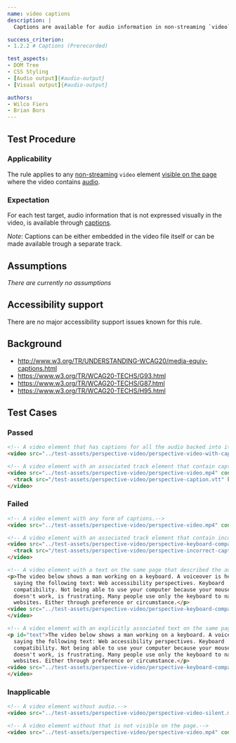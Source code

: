```yaml
---
name: video captions
description: |
  Captions are available for audio information in non-streaming `video` elements.

success_criterion:
- 1.2.2 # Captions (Prerecorded)

test_aspects:
- DOM Tree
- CSS Styling
- [Audio output]{#audio-output}
- [Visual output]{#audio-output}

authors:
- Wilco Fiers
- Brian Bors
---
```


## Test Procedure

### Applicability

The rule applies to any [non-streaming](#non-streaming) `video` element [visible on the page](#visible-on-the-page) where the video contains [audio](#audio).

### Expectation

For each test target, audio information that is not expressed visually in the video, is available through [captions](#captions).

*Note*: Captions can be either embedded in the video file itself or can be made available trough a separate track.

## Assumptions

*There are currently no assumptions*

## Accessibility support

There are no major accessibility support issues known for this rule.

## Background

- http://www.w3.org/TR/UNDERSTANDING-WCAG20/media-equiv-captions.html
- https://www.w3.org/TR/WCAG20-TECHS/G93.html
- https://www.w3.org/TR/WCAG20-TECHS/G87.html
- https://www.w3.org/TR/WCAG20-TECHS/H95.html

## Test Cases

### Passed

```html
<!-- A video element that has captions for all the audio backed into it.-->
<video src="../test-assets/perspective-video/perspective-video-with-captions.mp4" controls></video>
```

```html
<!-- A video element with an associated track element that contain captions for all the audio.-->
<video src="../test-assets/perspective-video/perspective-video.mp4" controls>
  <track src="/test-assets/perspective-video/perspective-caption.vtt" kind="captions">
</video>
```

### Failed

```html
<!-- A video element with any form of captions.-->
<video src="../test-assets/perspective-video/perspective-video.mp4" controls></video>
```

```html
<!-- A video element with an associated track element that contain incorrect captions.-->
<video src="../test-assets/perspective-video/perspective-keyboard-compatibility-video.mp4" controls>
  <track src="/test-assets/perspective-video/perspective-incorrect-caption.vtt" kind="captions">
</video>
```

```html
<!-- A video element with a text on the same page that described the audio in the video.-->
<p>The video below shows a man working on a keyboard. A voiceover is heard 
  saying the following text: Web accessibility perspectives. Keyboard 
  compatibility. Not being able to use your computer because your mouse 
  doesn't work, is frustrating. Many people use only the keyboard to navigate 
  websites. Either through preference or circumstance.</p>
<video src="../test-assets/perspective-video/perspective-keyboard-compatibility-video.mp4" controls>
</video>
```

```html
<!-- A video element with an explicitly associated text on the same page that described the audio in the video.-->
<p id="text">The video below shows a man working on a keyboard. A voiceover is heard 
  saying the following text: Web accessibility perspectives. Keyboard 
  compatibility. Not being able to use your computer because your mouse 
  doesn't work, is frustrating. Many people use only the keyboard to navigate 
  websites. Either through preference or circumstance.</p>
<video src="../test-assets/perspective-video/perspective-keyboard-compatibility-video.mp4" controls ariadescribedby="text">
</video>
```

### Inapplicable

```html
<!-- A video element without audio.-->
<video src="../test-assets/perspective-video/perspective-video-silent.mp4" controls></video>
```

```html
<!-- A video element without that is not visible on the page.-->
<video src="../test-assets/perspective-video/perspective-video.mp4" controls style="display: none;"></video>
```

[audio output]: ../pages/algorithms/audio-output.html
[visual output]: ../pages/algorithms/video-output.html
[non-streaming]: ../pages/algorithms/non-streaming.html
[visible on the page]: ../pages/algorithms/visible-on-the-page.html
[audio]: https://www.w3.org/TR/WCAG20/#audiodef
[captions]: https://www.w3.org/TR/WCAG20/#captionsdef
